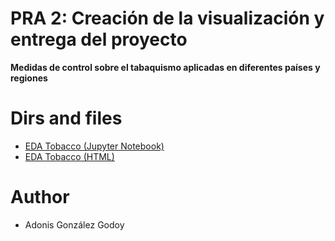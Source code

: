 # PRA 2: Creación de la visualización y entrega del proyecto

__Medidas de control sobre el tabaquismo aplicadas en diferentes países y regiones__

# Dirs and files

- [EDA Tobacco (Jupyter Notebook)](https://github.com/adions025/tobacco/blob/master/src/tobacco.ipynb)
- [EDA Tobacco (HTML)](https://adions025.github.io/)

# Author

- Adonis González Godoy